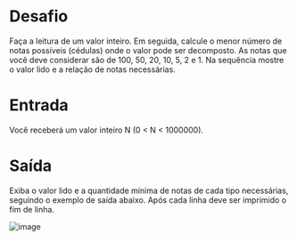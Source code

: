 
# Desafio

Faça a leitura de um valor inteiro. Em seguida, calcule o menor número de notas possíveis (cédulas) onde o valor pode ser decomposto. As notas que você deve considerar são de 100, 50, 20, 10, 5, 2 e 1. Na sequência mostre o valor lido e a relação de notas necessárias.

# Entrada

Você receberá um valor inteiro N (0 < N < 1000000).

# Saída

Exiba o valor lido e a quantidade mínima de notas de cada tipo necessárias, seguindo o exemplo de saída abaixo. Após cada linha deve ser imprimido o fim de linha.

![image](https://user-images.githubusercontent.com/76081229/175319383-0854fd04-bf4a-42f4-8585-647e2cf7d4e9.png)

